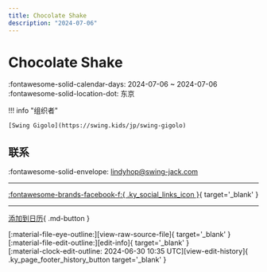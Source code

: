 ```yaml
---
title: Chocolate Shake
description: "2024-07-06"
---
```


# Chocolate Shake 

:fontawesome-solid-calendar-days: 2024-07-06 ~ 2024-07-06  
:fontawesome-solid-location-dot: 东京  

!!! info "组织者"

    [Swing Gigolo](https://swing.kids/jp/swing-gigolo)  

## 联系

:fontawesome-solid-envelope: <lindyhop@swing-jack.com>  

---

 [:fontawesome-brands-facebook-f:{ .ky_social_links_icon }](https://www.facebook.com/events/966662868308079){ target='_blank' }

---

[添加到日历](https://swing.news/ics/zh-Hans/2024/jp/chocolate-shake-07-2024.ics){ .md-button }

<div class="ky_page_footer" markdown>
<div class="ky_page_footer_trailing" markdown="span">
[:material-file-eye-outline:][view-raw-source-file]{ target='_blank' }
[:material-file-edit-outline:][edit-info]{ target='_blank' }
</div>
<div class="ky_page_footer_leading" markdown="span">
[:material-clock-edit-outline: 2024-06-30 10:35 UTC][view-edit-history]{ .ky_page_footer_history_button target='_blank' }
</div>
</div>

[view-raw-source-file]: https://github.com/swingdance/events/blob/main/2024/jp/chocolate-shake-07-2024.json "查看原始源文件"
[edit-info]: https://github.com/swingdance/events/issues/new?assignees=&labels=update+event&projects=&template=03-update_entity.yml&title=%5B2024%2Fjp%5D%20Chocolate%20Shake&region=jp&year=2024&id=chocolate-shake-07-2024&name=Chocolate%20Shake&org_id=swing-gigolo "编辑信息"

[view-edit-history]: https://github.com/swingdance/events/commits/main/2024/jp/chocolate-shake-07-2024.json "查看编辑历史"
